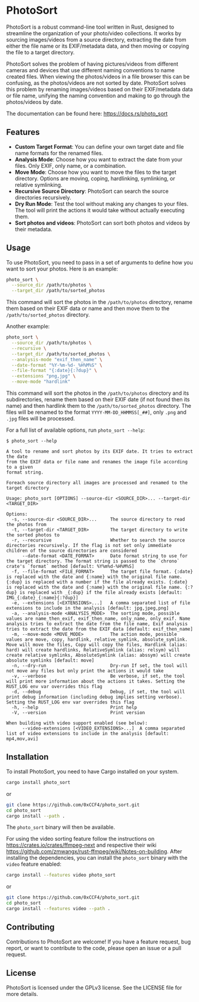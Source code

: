 # PhotoSort

PhotoSort is a robust command-line tool written in Rust, designed to streamline the organization of your photo/video
collections. It works by sourcing images/videos from a source directory, extracting the date from either the file name or
its EXIF/metadata data, and then moving or copying the file to a target directory.

PhotoSort solves the problem of having pictures/videos from different cameras and devices that use
different naming conventions to name created files. When viewing the photos/videos in a file browser
this can be confusing, as the photos/videos are not sorted by date. PhotoSort solves this problem by
renaming images/videos based on their EXIF/metadata data or file name, unifying the naming convention and making
to go through the photos/videos by date.

The documentation can be found here: https://docs.rs/photo_sort

## Features

- **Custom Target Format**: You can define your own target date and file name formats for the renamed files.
- **Analysis Mode**: Choose how you want to extract the date from your files. Only EXIF, only name, or a combination.
- **Move Mode**: Choose how you want to move the files to the target directory. Options are moving, coping, hardlinking,
  symlinking, or relative symlinking.
- **Recursive Source Directory**: PhotoSort can search the source directories recursively.
- **Dry Run Mode**: Test the tool without making any changes to your files. The tool will print the actions it would
  take without actually executing them.
- **Sort photos and videos**: PhotoSort can sort both photos and videos by their metadata.

## Usage

To use PhotoSort, you need to pass in a set of arguments to define how you want to sort your photos. Here is an example:

```bash
photo_sort \
  --source_dir /path/to/photos \
  --target_dir /path/to/sorted_photos
```

This command will sort the photos in the `/path/to/photos` directory, rename them based on their EXIF data or name and
then move
them to the `/path/to/sorted_photos` directory.

Another example:

```bash
photo_sort \
  --source_dir /path/to/photos \
  --recursive \
  --target_dir /path/to/sorted_photos \
  --analysis-mode "exif_then_name" \
  --date-format "%Y-%m-%d-_%H%M%S" \
  --file-format "{:date}{:?dup}" \
  --extensions "png,jpg" \
  --move-mode "hardlink"
```

This command will sort the photos in the `/path/to/photos` directory and its subdirectories, rename them based on their
EXIF date (if not found then its name) and then hardlink them to the `/path/to/sorted_photos` directory.
The files will be renamed to the format `YYYY-MM-DD_HHMMSS[_##]`, only `.png` and `.jpg` files will be processed.

For a full list of available options, run `photo_sort --help`:
```text
$ photo_sort --help

A tool to rename and sort photos by its EXIF date. It tries to extract the date
from the EXIF data or file name and renames the image file according to a given
format string.

Foreach source directory all images are processed and renamed to the target directory

Usage: photo_sort [OPTIONS] --source-dir <SOURCE_DIR>... --target-dir <TARGET_DIR>

Options:
  -s, --source-dir <SOURCE_DIR>...     The source directory to read the photos from
  -t, --target-dir <TARGET_DIR>        The target directory to write the sorted photos to
  -r, --recursive                      Whether to search the source directories recursively. If the flag is not set only immediate children of the source directories are considered
      --date-format <DATE_FORMAT>      Date format string to use for the target directory. The format string is passed to the `chrono` crate's `format` method [default: %Y%m%d-%H%M%S]
  -f, --file-format <FILE_FORMAT>      The target file format. {:date} is replaced with the date and {:name} with the original file name. {:dup} is replaced with a number if the file already exists. {:date} is replaced with the date and {:name} with the original file name. {:?dup} is replaced with _{:dup} if the file already exists [default: IMG_{:date}_{:name}{:?dup}]
  -e, --extensions [<EXTENSIONS>...]   A comma separated list of file extensions to include in the analysis [default: jpg,jpeg,png]
  -a, --analysis-mode <ANALYSIS_MODE>  The sorting mode, possible values are name_then_exif, exif_then_name, only_name, only_exif. Name analysis tries to extract the date from the file name, Exif analysis tries to extract the date from the EXIF data [default: exif_then_name]
  -m, --move-mode <MOVE_MODE>          The action mode, possible values are move, copy, hardlink, relative_symlink, absolute_symlink. Move will move the files, Copy will copy the files, Hardlink (alias: hard) will create hardlinks, RelativeSymlink (alias: relsym) will create relative symlinks, AbsoluteSymlink (alias: abssym) will create absolute symlinks [default: move]
  -n, --dry-run                        Dry-run If set, the tool will not move any files but only print the actions it would take
  -v, --verbose                        Be verbose, if set, the tool will print more information about the actions it takes. Setting the RUST_LOG env var overrides this flag
  -d, --debug                          Debug, if set, the tool will print debug information (including debug implies setting verbose). Setting the RUST_LOG env var overrides this flag
  -h, --help                           Print help
  -V, --version                        Print version        
  
When building with video support enabled (see below):
      --video-extensions [<VIDEO_EXTENSIONS>...]  A comma separated list of video extensions to include in the analysis [default: mp4,mov,avi]                                                                                                                                                                 
```

## Installation

To install PhotoSort, you need to have Cargo installed on your system.

```bash
cargo install photo_sort
```

or

```bash
git clone https://github.com/0xCCF4/photo_sort.git
cd photo_sort
cargo install --path .
```

The `photo_sort` binary will then be available.

For using the video sorting feature follow the instructions on <https://crates.io/crates/ffmpeg-next> and respective
their wiki <https://github.com/zmwangx/rust-ffmpeg/wiki/Notes-on-building>. After installing the
dependencies, you can install the `photo_sort` binary with the `video` feature enabled:

```bash
cargo install --features video photo_sort
```

or 

```bash
git clone https://github.com/0xCCF4/photo_sort.git
cd photo_sort
cargo install --features video --path .
```

## Contributing

Contributions to PhotoSort are welcome! If you have a feature request, bug report, or want to contribute to the code,
please open an issue or a pull request.

## License

PhotoSort is licensed under the GPLv3 license. See the LICENSE file for more details.
